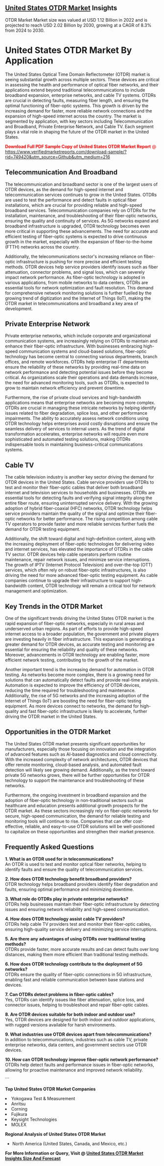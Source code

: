<h2><a href="https://www.verifiedmarketreports.com/download-sample/?rid=749420&amp;utm_source=Github&amp;utm_medium=216" target="_blank">United States OTDR Market</a> Insights</h2><p>OTDR Market Market size was valued at USD 1.12 Billion in 2022 and is projected to reach USD 2.02 Billion by 2030, growing at a CAGR of 8.3% from 2024 to 2030.</p><p><h1>United States OTDR Market By Application</h1><p>The United States Optical Time Domain Reflectometer (OTDR) market is seeing substantial growth across multiple sectors. These devices are critical in assessing the health and performance of optical fiber networks, and their applications extend beyond traditional telecommunications to include broadband expansion, enterprise networks, and cable TV systems. OTDRs are crucial in detecting faults, measuring fiber length, and ensuring the optimal functioning of fiber-optic systems. This growth is driven by the increasing demand for faster, more reliable network connections and the expansion of high-speed internet across the country. The market is segmented by application, with key sectors including Telecommunication and Broadband, Private Enterprise Network, and Cable TV. Each segment plays a vital role in shaping the future of the OTDR market in the United States.</p><p><p><span class=""><span style="color: #ff0000;"><strong>Download Full PDF Sample Copy of United States OTDR Market Report</strong> @ </span><a href="https://www.verifiedmarketreports.com/download-sample/?rid=749420&amp;utm_source=Github&amp;utm_medium=216" target="_blank">https://www.verifiedmarketreports.com/download-sample/?rid=749420&amp;utm_source=Github&amp;utm_medium=216</a></span></p></p><h2>Telecommunication And Broadband</h2><p>The telecommunication and broadband sector is one of the largest users of OTDR devices, as the demand for high-speed internet and telecommunication services continues to grow in the United States. OTDRs are used to test the performance and detect faults in optical fiber installations, which are crucial for providing reliable and high-speed broadband services. Telecommunication companies rely on OTDRs for the installation, maintenance, and troubleshooting of their fiber-optic networks, ensuring the quality and continuity of services. As 5G networks expand and broadband infrastructure is upgraded, OTDR technology becomes even more critical in supporting these advancements. The need for accurate and efficient testing of fiber-optic systems is expected to drive continuous growth in the market, especially with the expansion of fiber-to-the-home (FTTH) networks across the country.</p><p>Additionally, the telecommunications sector's increasing reliance on fiber-optic infrastructure is pushing for more precise and efficient testing methods. OTDR devices help service providers identify issues such as fiber attenuation, connector problems, and signal loss, which can severely impact network performance. As fiber-optic technology is adopted in various applications, from mobile networks to data centers, OTDRs are essential tools for network optimization and fault resolution. This demand for comprehensive network monitoring solutions is further fuelled by the growing trend of digitization and the Internet of Things (IoT), making the OTDR market in telecommunications and broadband a key area of development.</p><h2>Private Enterprise Network</h2><p>Private enterprise networks, which include corporate and organizational communication systems, are increasingly relying on OTDRs to maintain and enhance their fiber-optic infrastructure. With businesses embracing high-speed communication systems and cloud-based solutions, fiber-optic technology has become central to connecting various departments, branch offices, and remote workforces. OTDRs help enterprise IT departments ensure the reliability of these networks by providing real-time data on network performance and detecting potential issues before they become critical. As organizations scale their operations and data demands increase, the need for advanced monitoring tools, such as OTDRs, is expected to grow to maintain network efficiency and prevent downtime.</p><p>Furthermore, the rise of private cloud services and high-bandwidth applications means that enterprise networks are becoming more complex. OTDRs are crucial in managing these intricate networks by helping identify issues related to fiber degradation, splice loss, and other performance impairments. The ability to accurately assess network conditions using OTDR technology helps enterprises avoid costly disruptions and ensure the seamless delivery of services to internal users. As the trend of digital transformation accelerates, enterprise networks will require even more sophisticated and automated testing solutions, making OTDRs indispensable tools in maintaining business-critical communications systems.</p><h2>Cable TV</h2><p>The cable television industry is another key sector driving the demand for OTDR devices in the United States. Cable service providers use OTDRs to test and monitor their fiber-optic cables that deliver both broadband internet and television services to households and businesses. OTDRs are essential tools for detecting faults and verifying signal integrity along the entire fiber route, ensuring uninterrupted service delivery. With the growing adoption of hybrid fiber-coaxial (HFC) networks, OTDR technology helps service providers maintain the quality of the signal and optimize their fiber-optic networks for better performance. The rising competition among cable TV operators to provide faster and more reliable services further fuels the demand for OTDR testing equipment.</p><p>Additionally, the shift toward digital and high-definition content, along with the increasing deployment of fiber-optic technologies for delivering video and internet services, has elevated the importance of OTDRs in the cable TV sector. OTDR devices help cable operators perform routine maintenance, repair network issues, and minimize service interruptions. The growth of IPTV (Internet Protocol Television) and over-the-top (OTT) services, which often rely on robust fiber-optic infrastructures, is also driving the need for more advanced fiber-optic testing equipment. As cable companies continue to upgrade their infrastructure to support high-bandwidth content, OTDR technology will remain a critical tool for network management and optimization.</p><h2>Key Trends in the OTDR Market</h2><p>One of the significant trends driving the United States OTDR market is the rapid expansion of fiber-optic networks, especially in rural areas and underserved urban regions. As part of efforts to provide high-speed internet access to a broader population, the government and private players are investing heavily in fiber infrastructure. This expansion is generating a greater demand for OTDR devices, as accurate testing and monitoring are essential for ensuring the reliability and quality of these networks. Moreover, advancements in OTDR technology are enabling faster, more efficient network testing, contributing to the growth of the market.</p><p>Another important trend is the increasing demand for automation in OTDR testing. As networks become more complex, there is a growing need for solutions that can automatically detect faults and provide real-time analysis. Automation is expected to improve the efficiency of OTDR devices, reducing the time required for troubleshooting and maintenance. Additionally, the rise of 5G networks and the increasing adoption of the Internet of Things (IoT) are boosting the need for fiber-optic testing equipment. As more devices connect to networks, the demand for high-quality and fast fiber-optic infrastructure is likely to accelerate, further driving the OTDR market in the United States.</p><h2>Opportunities in the OTDR Market</h2><p>The United States OTDR market presents significant opportunities for manufacturers, especially those focusing on innovation and the integration of advanced features such as AI-based diagnostics and cloud connectivity. With the increased complexity of network architectures, OTDR devices that offer remote monitoring, cloud-based analysis, and automated fault detection will likely see growing demand. Additionally, as the trend toward private 5G networks grows, there will be further opportunities for OTDR technology to support the maintenance and troubleshooting of these networks.</p><p>Furthermore, the ongoing investment in broadband expansion and the adoption of fiber-optic technology in non-traditional sectors such as healthcare and education presents additional growth prospects for the OTDR market. As these sectors increasingly rely on fiber-optic networks for secure, high-speed communication, the demand for reliable testing and monitoring tools will continue to rise. Companies that can offer cost-effective, reliable, and easy-to-use OTDR solutions will be well-positioned to capitalize on these opportunities and strengthen their market presence.</p><h2>Frequently Asked Questions</h2><p><b>1. What is an OTDR used for in telecommunications?</b><br>An OTDR is used to test and monitor optical fiber networks, helping to identify faults and ensure the quality of telecommunication services.</p><p><b>2. How does OTDR technology benefit broadband providers?</b><br>OTDR technology helps broadband providers identify fiber degradation and faults, ensuring optimal performance and minimizing downtime.</p><p><b>3. What role do OTDRs play in private enterprise networks?</b><br>OTDRs help businesses maintain their fiber-optic infrastructure by detecting issues and ensuring network reliability and high-speed communication.</p><p><b>4. How does OTDR technology assist cable TV providers?</b><br>OTDRs help cable TV providers test and monitor their fiber-optic cables, ensuring high-quality service delivery and minimizing service interruptions.</p><p><b>5. Are there any advantages of using OTDRs over traditional testing methods?</b><br>OTDRs provide faster, more accurate results and can detect faults over long distances, making them more efficient than traditional testing methods.</p><p><b>6. How does OTDR technology contribute to the deployment of 5G networks?</b><br>OTDRs ensure the quality of fiber-optic connections in 5G infrastructure, enabling fast and reliable communication between base stations and devices.</p><p><b>7. Can OTDRs detect problems in fiber-optic cables?</b><br>Yes, OTDRs can identify issues like fiber attenuation, splice loss, and connector issues, helping to troubleshoot and repair fiber-optic cables.</p><p><b>8. Are OTDR devices suitable for both indoor and outdoor use?</b><br>Yes, OTDR devices are designed for both indoor and outdoor applications, with rugged versions available for harsh environments.</p><p><b>9. What industries use OTDR devices apart from telecommunications?</b><br>In addition to telecommunications, industries such as cable TV, private enterprise networks, data centers, and government sectors use OTDR devices.</p><p><b>10. How can OTDR technology improve fiber-optic network performance?</b><br>OTDRs help detect faults and performance issues in fiber-optic networks, allowing for proactive maintenance and improved network reliability.</p>```</p><p><strong>Top United States OTDR Market Companies</strong></p><div data-test-id=""><p><li>Yokogawa Test & Measurement</li><li> Anritsu</li><li> Corning</li><li> Fujikura</li><li> Keysight Technologies</li><li> MOLEX</li></p><div><strong>Regional Analysis of&nbsp;United States OTDR Market</strong></div><ul><li dir="ltr"><p dir="ltr">North America&nbsp;(United States, Canada, and Mexico, etc.)</p></li></ul><p><strong>For More Information or Query, Visit @&nbsp;</strong><strong><a href="https://www.verifiedmarketreports.com/product/otdr-market/?utm_source=Github&amp;utm_medium=216" target="_blank">United States OTDR Market Insights Size And Forecast</a></strong></p></div>

